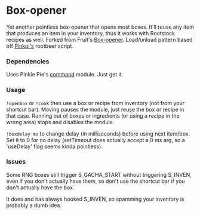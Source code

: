 # Box-opener
Yet another pointless box-opener that opens most boxes. It'll reuse any item that produces an item in your inventory, thus it works with Rootstock recipes as well. Forked from Fruit's [Box-opener](https://github.com/soler91/box-opener). Load/unload pattern based off [Pinkpi's](https://github.com/pinkipi) rootbeer script.

### Dependencies
Uses Pinkie Pie's [command](https://github.com/pinkipi/command) module. Just get it.

### Usage
`!openbox` or `!cook` then use a box or recipe from inventory (not from your shortcut bar). Moving pauses the module, just reuse the box or recipe in that case. Running out of boxes or ingredients (or using a recipe in the wrong area) stops and disables the module.

`!boxdelay ms` to change delay (in milliseconds) before using next item/box. Set it to 0 for no delay (setTimeout does actually accept a 0 ms arg, so a 'useDelay' flag seems kinda pointless).

### Issues
Some RNG boxes still trigger S_GACHA_START without triggering S_INVEN, even if you don't actually have them, so don't use the shortcut bar if you don't actually have the box.

It does and has always hooked S_INVEN, so spamming your inventory is probably a dumb idea.
